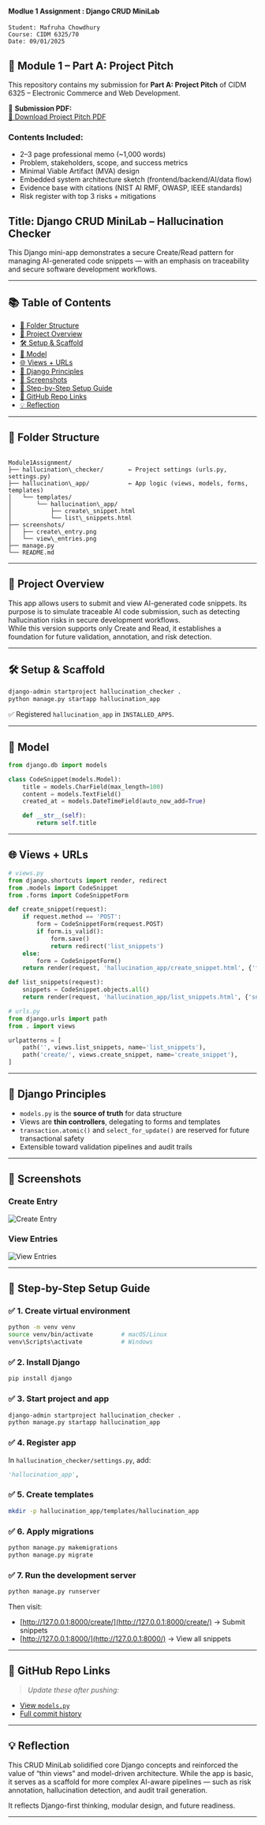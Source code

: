 
#### Modlue 1 Assignment : Django CRUD MiniLab 


    Student: Mafruha Chowdhury
    Course: CIDM 6325/70 
    Date: 09/01/2025 

## 📌 Module 1 – Part A: Project Pitch

This repository contains my submission for **Part A: Project Pitch** of CIDM 6325 – Electronic Commerce and Web Development.

📄 **Submission PDF:**  
[🔗 Download Project Pitch PDF](https://github.com/Mafruha17/CIDM632570/blob/main/Module1Assignment/DOC/Module1_PartA_ProjectPitch.pdf)

### Contents Included:
- 2–3 page professional memo (~1,000 words)
- Problem, stakeholders, scope, and success metrics
- Minimal Viable Artifact (MVA) design
- Embedded system architecture sketch (frontend/backend/AI/data flow)
- Evidence base with citations (NIST AI RMF, OWASP, IEEE standards)
- Risk register with top 3 risks + mitigations


## Title: Django CRUD MiniLab – Hallucination Checker

This Django mini-app demonstrates a secure Create/Read pattern for managing AI-generated code snippets — with an emphasis on traceability and secure software development workflows.

---

## 📚 Table of Contents

- [📁 Folder Structure](#-folder-structure)
- [📌 Project Overview](#-project-overview)
- [🛠️ Setup & Scaffold](#️-setup--scaffold)
- [🧩 Model](#-model)
- [🌐 Views + URLs](#-views--urls)
- [🔄 Django Principles](#-django-principles)
- [📸 Screenshots](#-screenshots)
- [🧪 Step-by-Step Setup Guide](#-step-by-step-setup-guide)
- [🔗 GitHub Repo Links](#-github-repo-links)
- [💡 Reflection](#-reflection)

---

## 📁 Folder Structure

```

Module1Assignment/
├── hallucination\_checker/       ← Project settings (urls.py, settings.py)
├── hallucination\_app/           ← App logic (views, models, forms, templates)
│   └── templates/
│       └── hallucination\_app/
│           ├── create\_snippet.html
│           └── list\_snippets.html
├── screenshots/
│   ├── create\_entry.png
│   └── view\_entries.png
├── manage.py
└── README.md

````

---

## 📌 Project Overview

This app allows users to submit and view AI-generated code snippets. Its purpose is to simulate traceable AI code submission, such as detecting hallucination risks in secure development workflows.  
While this version supports only Create and Read, it establishes a foundation for future validation, annotation, and risk detection.

---

## 🛠️ Setup & Scaffold

```bash
django-admin startproject hallucination_checker .
python manage.py startapp hallucination_app
````

✅ Registered `hallucination_app` in `INSTALLED_APPS`.

---

## 🧩 Model

```python
from django.db import models

class CodeSnippet(models.Model):
    title = models.CharField(max_length=100)
    content = models.TextField()
    created_at = models.DateTimeField(auto_now_add=True)

    def __str__(self):
        return self.title
```

---

## 🌐 Views + URLs

```python
# views.py
from django.shortcuts import render, redirect
from .models import CodeSnippet
from .forms import CodeSnippetForm

def create_snippet(request):
    if request.method == 'POST':
        form = CodeSnippetForm(request.POST)
        if form.is_valid():
            form.save()
            return redirect('list_snippets')
    else:
        form = CodeSnippetForm()
    return render(request, 'hallucination_app/create_snippet.html', {'form': form})

def list_snippets(request):
    snippets = CodeSnippet.objects.all()
    return render(request, 'hallucination_app/list_snippets.html', {'snippets': snippets})
```

```python
# urls.py
from django.urls import path
from . import views

urlpatterns = [
    path('', views.list_snippets, name='list_snippets'),
    path('create/', views.create_snippet, name='create_snippet'),
]
```

---

## 🔄 Django Principles

* `models.py` is the **source of truth** for data structure
* Views are **thin controllers**, delegating to forms and templates
* `transaction.atomic()` and `select_for_update()` are reserved for future transactional safety
* Extensible toward validation pipelines and audit trails

---

## 📸 Screenshots

### Create Entry

![Create Entry](https://github.com/Mafruha17/CIDM632570/blob/Module1Assignment/Module1Assignment/screenshots/create_entry.png)

### View Entries

![View Entries](https://github.com/Mafruha17/CIDM632570/blob/Module1Assignment/Module1Assignment/screenshots/view_entries.png)

---

## 🧪 Step-by-Step Setup Guide

### ✅ 1. Create virtual environment

```bash
python -m venv venv
source venv/bin/activate        # macOS/Linux
venv\Scripts\activate           # Windows
```

### ✅ 2. Install Django

```bash
pip install django
```

### ✅ 3. Start project and app

```bash
django-admin startproject hallucination_checker .
python manage.py startapp hallucination_app
```

### ✅ 4. Register app

In `hallucination_checker/settings.py`, add:

```python
'hallucination_app',
```

### ✅ 5. Create templates

```bash
mkdir -p hallucination_app/templates/hallucination_app
```

### ✅ 6. Apply migrations

```bash
python manage.py makemigrations
python manage.py migrate
```

### ✅ 7. Run the development server

```bash
python manage.py runserver
```

Then visit:

* [http://127.0.0.1:8000/create/](http://127.0.0.1:8000/create/) → Submit snippets
* [http://127.0.0.1:8000/](http://127.0.0.1:8000/) → View all snippets

---

## 🔗 GitHub Repo Links

> *Update these after pushing:*

* [View `models.py`](https://github.com/Mafruha17/CIDM632570/blob/Module1Assignment/Module1Assignment/hallucination_app/models.py)
* [Full commit history](https://github.com/Mafruha17/CIDM632570/tree/Module1Assignment/Module1Assignment)

---

## 💡 Reflection

This CRUD MiniLab solidified core Django concepts and reinforced the value of “thin views” and model-driven architecture. While the app is basic, it serves as a scaffold for more complex AI-aware pipelines — such as risk annotation, hallucination detection, and audit trail generation.

It reflects Django-first thinking, modular design, and future readiness.

---